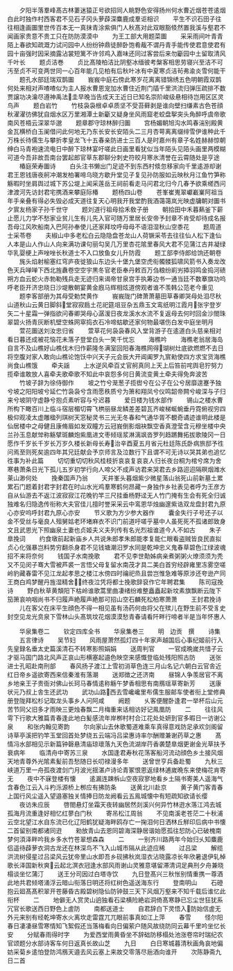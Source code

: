 <!-- { "loadSidebar": true } -->
　　夕阳半落羣峰髙古林萋迷猿正号欲招同人眺野色安得扬州何水曹近烟苍苍逺烟白此时独作村西客君不见石子冈头萝薜深麋鹿成羣讵相识
　　平生不识石田子往往相逢画圗里世传百本无一真抹青涂紫俱门人秋髙对此双眼豁倐然置我溪与壑君不闻画家贵意不贵工只在防防漠漠中
　　为王工部大用题菜圗
　　采采雨间叶青青陌上春欲知疏溉力试问园中人纷纷钟鼎徒醉卧饱肴胾不谓丹青手能传使君意使君有园十亩强时因采摘露沾裳短篱不许邻鸡入嘉味还同过客尝后来勿斸园中土留取清风千叶长
　　题贞洁巻
　　贞比髙陵柏洁比阴壑冰缅彼考槃客相思劳寝兴至洁不可汚至贞不可变两世同一心百年能几见柏有后秋叶冰有中夏寒贞洁茍弗渝炎雪何能干
　　题孔水部廷瑞双鹊圗
　　峩峩中庭石傍此寒岁花离离错锦绣五色明朝霞双鹊何处来相对声喳喳似为主人报水曹恩宠加水曹住近荆门牐千里洪流归弹压疏排不数贾譲功决瀹尽遵神禹法圭早晚当告成天王近日已知名崇阶峻级悬相待岂用区区灵鸟声
　　题白岩竹
　　竹枝袅袅根卓卓质坚不受苔藓剥是谁向壁扫缣素古色苍顔秋濯濯彷佛犹自烟水区万里湘潭土新斸又疑身坐风雨窟老蛟盘挐突头角醉呼虞帝歌南风苍梧云深翠华邈
　　题章郡守琼林醉归圗
　　宫杨媚朝旭沟水鸣春湍别殿黄金瓦横桥白玉阑借问此何地无乃东长安长安陌头二三月杏萼离离缀绯雪伊谁种此千万株长待儒生与攀折孝皇龙飞十五春亲防进士三百人是时嘉州有章子名姓赫赫惊朝绅白马青袍速流电日中醉下琼林宴吁嗟此日画里看犹似当年陌头见陌头画里两模糊可道今吾非故吾南台罢起郎官草东郡聊分刺史符皎月寒氷清誉在云霄随处是亨途
　　椿庭荣寿圗诗
　　白头注书懒出门足迹不到东西村倐忽移家向千里逺游却谢君王恩钱唐夜舸冲潮发柏署啼乌晓方歇升堂见子复见孙防服如云映秋月江鱼竹笋称觞暇时坐肩舆过城下苏公堤上闻采莲岳王祠前看走马问君北归今几春予欲乘槎西问津渡河先访封君宅携酒来攀庭际椿
　　题杨四山卷
　　苍峯崔嵬翠巘嶻嶪阿祖当年手亲叠有得必失毁必成天道往复天心明我开我堂酌我酒蔼蔼岚光映虚牗朝对圗书夕賔友杨家子孙千世守
　　题刘道行祖母拾禾敎子册
　　朝拾田中禾暮爇釜下薪止愿儿力学不愁家业贫儿生有儿先入官可随万里居长安帝予封章不肯受却待成名报吾母江风吹船南入巴阿孙奉使儿还家拜坟呼母母不语泪湿秋山空黍花
　　题周道士采苓卷
　　夫椒山中多老松白云隐隐盘苍龙山人荷镢采苓去往往仙人松下逢仙人本是山人作山人向来满功课句丽勾吴几万里杏花隂里春风大君不见蒲江古井凝绿华乳婴绠上声唑唑长秋道士不入口放鱼女儿升防霞
　　题工部李侍郎给饷还朝卷
　　旄头焰射榆塞红穹庐夜徙狼山东边头十堡九堡空虎衔髑髅狐啸风箭书入奏龙改色天兵啴啴下西北旌纛卷空空宇黒冬官老臣奉丹敕百万刍粮纷崱屴揷羽鸣金捣河碛朔方血云蛇火赤勃勒残兵走无迹归来谒帝甘泉宫手执筹边书一通当廷不数搴旗功呜呼老臣开济忠晓日沙堤散朝宴黄金廐马辉相炫道傍观者谁不羡韩公范老今重见
　　题李客部册为其母受勅焚黄作
　　峩峩陇门碑萧萧墓田草春卿哭母处泪尽秋山道秋山云黄日脚斜堂寂寂扃土花祀筵俎豆杂五鼎玉文鸾纸明江霞月张宇登岁矢二十星霜一弹指欲问春卿哭母心潺湲日夜龙溪水水流不复返母去何时回金沙閤珠翠碧火扬青灰断机壁空蛛网窣捣衣石冷啼蛄歇还家何物最堪伤白发中庭坐明月
　　萱花圗送刘汝忠归省
　　萱草花何袅袅春风入堂背游子在逺道白头慈亲相对看日暮还成被花恼花未落子登堂白头一笑千忧忘
　　海樵吟
　　海樵老翁居海岛自言不及山樵好山樵伐木归作薪隆冬满室回阳春海樵网得瑚树灶底欲燃燃不去日将空腹对家人敢向山樵论饱饫中兴天子元会辰大开阊阖罗九賔勑使四方求宝货海樵尚食山樵饿
　　牵夫謡
　　上水逆风牵百丈官舸真同上天上后笞前咤舆皂狞努力揽牵谁敢放人喜牵夫歌牵歌不知此中哀怨多何日黄流变黄土牵夫得免奔波苦
　　竹坡子辞为徐侍御作
　　坡之竹兮茏葱子揽辔兮在公子在公兮居靡遑蹇予独兮坡之阳阳坡兮延伫竹袅袅兮含雨愿秩质兮为箫和翔凤兮仪鸣韶帝闗兮峻深与子归来兮坡阴守虚静兮抱贞素听容与兮迟暮
　　爱日楼为钱水部作
　　锡山之楼水曹所构下瞰百川上临斗宿层楣切霄飞栱丽昼龙鳞差差碧瓦齐峻梯蜒蜿垂丹霓俯视穷四极仰观凌太虚雕楹列琪树天窓秘灵书三光无冬春和气通华胥不覩奇谲迹谁明此楼是仙居楼中之母健且康脩眉如发双瞳方云冠峩倒影烟袂飘空香真澄莹含元穆坐楼中央兰孙玉息献斚称觞擘斑麟炮紫凰进文枣倾瑶浆淋漓飒沓罗列趋蹡舞拓拔歌陵冈一日愿作千岁长千岁长万岁久楼长新母长寿治辛酉夏五月省元杜廷陈氏卧病旅邸予徃问焉至则死矣逾四年其兄廷献会予京师言及泣数行下且谓不可无诗以哭其弟也追忆徃事为补此篇
　　切切重切切秋风桂枝折哀哀复哀哀人归长夜台桐为棺兮席为舍寒巷萧条日光下孤儿五岁初学行向人啼父不成声访君来哭君去乡路迢迢隔暝烟潍水莱山渺何处
　　挽秦国声乃翁
　　天井峯头暮烟紫少微星落山翁死山前新墓土累累石门题着封君字封君在时山水光鸡羣寒鹤何昂藏一身独作乡社表见者呼为王彦方自从仙游去不返江波寂寂江花晚钓竿三尺挂垂杨野迳无人竹门掩有生会有死全归诚独难名归隐逸传衔称大夫官佳儿擅时誉采采云中鸾恩华烛幽邃紫诰双龙盘封君九原心亦安呜呼封君九原心亦安
　　节义歌为方少参大器作
　　囊金失行子号还子以金不受丝与毫良人殂舅姑老环堵麻衣不识门前道吁嗟乎墓中人虽死死不孤诸郎致身文且武恩光下照幽泉土妻也贞姬夫义夫列传有名光烈祖谁道今人不如古
　　朱子臯挽词
　　约食墩前起新庙乡人共说朱郎孝朱郎能孝复能仁眼看盗贼皆良民直拟贞心化强暴岂料势穷翻杀身君不见钱塘潮汨罗水同是乾坤忠义鬼春草碧色江绿波魂招不来将奈何
　　钱国子水南挽歌
　　君不见李世勣姊病亲煮粥粥火燎须须为秃又不见闵子骞大雪被芦裘一言悟父母复留水南茂才具二美白首穷经辟雍里冻雾空嗟岭豹藏春雷不见江龙起孝思之楼江水傍四时禴祀烝且尝岂惟急难等原涉还夸逊产同王商白鸡梦醒丹旌湿精舍终夜泣凭将都士挽歌辞裒作它年聘君集
　　陈司寇挽诗
　　野白秋草黄頽阳下枯岭谁歌蒿里曲凄绪纷难整矗矗起新坟素旗飘断云陇下笳箫哀响咽尚书不归履声絶履声絶那可招山空石麟死松柏寒萧萧
　　王封君挽诗
　　儿在客父在床平生顔色不得一相见虽有汤药何由将父在殡儿在野生前不受豸史封空见龙光贲泉下雪林山头髙筑坟花烟漠漠愁青春请看阡畔行啼者半是当年怀惠人





　　华泉集卷二
　　钦定四库全书
　　华泉集巻三
　　明　边贡　撰
　　诗集
　　五言律诗
　　吴节妇
　　风雨屋萧然孤灯四十年家声越国后心事纪姬前行入先皇録名垂太史篇溪清石不转寒影照娟娟
　　送周判官
　　一官成晩嵗共惜子云才驱马国门路北风声正哀山形横塞起邉色映空来感慨登临处残阳照古防
　　送张进士孔昭赴南刑部
　　春风扬子渡江上雪初消草色连三月山名记六朝白云官舎近红日帝乡遥欲寄西来信秦淮有落潮
　　送郑徴之还济南
　　昼锦人争羡居官不离乡地亲王子贵衙对佛山长珂马春情逺称觞午梦香相思有南鴈瑶草寄新芳
　　送康状元乃叔上舎生还武功
　　武功山路西去雪巉巉里布儒生服邮车使者衔上堂修典册登陇拜松杉记取龙头事乡人问阿咸
　　阙题
　　乆客便醒卧逢君一举杯后山元苦节同父旧多才雨映三更烛春飘二月梅重来话相访好记鳯凰防
　　二
　　往往风雩下行歌大雅篇青春逢此地白髪感流年岸栁村村合江花处处妍到官多暇日一访谢公泉
　　和张内翰见寄韵
　　尔向家山去休歌蜀道难乘车真得意戏防足承欢剑阁留诗草亭溪把钓竿玉堂回首处梦绕五云端冯吕梁惠诗率尔酬赠兼谢药草之惠
　　髙情冯水部相见示新篇钟磬悬清庙琼瓌落九天色流湖岸荇香袭楚臯烟更谢金光草扶予衰病年
　　临清舟中寄苏三泉
　　水国逢君寿秋花荡客船河流动顔色乡土接风烟天地青尊外光隂素髪前吾愁随日长叨禄漫多年
　　送曾世亨兵备赴蜀
　　九秋三峡道万里一舟孤夜渡剑门月波光揺湛卢诗论青冢恨恩返绿林逋嵗晩东来使梅花肯寄无
　　夜中不寐登楼有懐
　　逺漏连踈柝山空夜寂寥地看乡土隔书寄美人遥海气含春色江云入斗杓泺源桥上栁应有拂防条
　　送黄北川赴京
　　黄子黄门客青春上国行风尘遥入望邉塞独关情捧日防龙阙看云五鳯城懐中有短疏知欲请长缨
　　夜访朱应辰
　　啓閤悬灯坐霜天夜转幽居然剡溪兴何异竹林逰水落江鸿去城孤海月流重逢好相忆红蓼白门秋
　　寄吊松江周翁
　　不见南溪老苍茫二十秋浦云空北望江水自东流已化辽阳鹤犹疑海畔鸥存亡一掬泪何日洒林丘觧印后病中书懐二首留别南都诸同逰
　　勑放青山去恩同碧海深静居谐始愿孤往恝防心已破槐南梦何湏泽畔吟我乡多水竹苍翠想森森
　　二
　　一别齐川路两年今始归乆知麋鹿侣遥待薜萝衣洞古龙还在林深鸟不飞入山城市隔从此迹应稀
　　过吕梁
　　解缆洪流树侵星过吕梁风云犹帝里山水即吾乡砚拂秋岚湿衣沾晓露凉长年欣暑退伊轧棹歌长泽国新秋爽云起北溟衣冠逢水部风雨谢山灵雅意堪留滞清词足典刑夕舟兼晓榻谈坐忆蒲汀
　　送王分司因过白塔寺饮
　　九日登髙兴三秋怅别情重携一尊酒此地共君倾塔涌浮云暗山衔落日明还将红树色遥送海东行
　　登南明山
　　石磴抱云廻髙髙积翠开苍藤昏古殿碧树隐仙防钟鼓三天下风烟万壑来不知千载后谁忆此衔杯
　　二
　　地僻无人赏灵山逈独看石梁横险絶岩洞倚髙寒静已忘尘世狂犹系冗官长歌送西日野色上虗防
　　南都送道士
　　自君辞白下灵悟入防始信虗无外元来别有经乾坤寄水火离坎走雷霆兀兀眼前事真如江上萍
　　春雪
　　怪尔阳春日凄凄昼雪寒情知飞絮假还当落梅看向日偏萦户随风故绕防同云幕千里吟坐忆长安
　　分赋春雨得时字
　　为爱西堂雨黄昏坐不辞础防移榻处池涨卷帘时瑞纪农官颂题分水部诗客车何日返真长故山芝
　　九日
　　白日寒城暮清秋画角哀地偏妨采菊乡逺怕登防鸿鴈天邉去风云塞上来故交零落尽巵酒向谁开
　　次陈静斋九日二首
